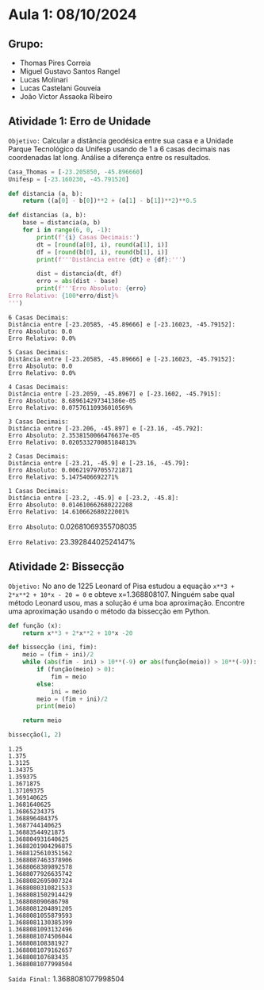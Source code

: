 # Aula 1: 08/10/2024
## Grupo:
- Thomas Pires Correia
- Miguel Gustavo Santos Rangel
- Lucas Molinari
- Lucas Castelani Gouveia
- João Victor Assaoka Ribeiro 

## Atividade 1: Erro de Unidade

`Objetivo:` Calcular a distância geodésica entre sua casa e a Unidade Parque Tecnológico da Unifesp usando de 1 a 6 casas decimais nas coordenadas lat long. Análise a diferença entre os resultados.

~~~python
Casa_Thomas = [-23.205850, -45.896660]
Unifesp = [-23.160230, -45.791520]

def distancia (a, b):
    return ((a[0] - b[0])**2 + (a[1] - b[1])**2)**0.5

def distancias (a, b):
    base = distancia(a, b)
    for i in range(6, 0, -1):
        print(f'{i} Casas Decimais:')
        dt = [round(a[0], i), round(a[1], i)]
        df = [round(b[0], i), round(b[1], i)]
        print(f'''Distância entre {dt} e {df}:''')

        dist = distancia(dt, df)
        erro = abs(dist - base)
        print(f'''Erro Absoluto: {erro}
Erro Relativo: {100*erro/dist}%
''')
~~~

~~~
6 Casas Decimais:
Distância entre [-23.20585, -45.89666] e [-23.16023, -45.79152]:
Erro Absoluto: 0.0
Erro Relativo: 0.0%

5 Casas Decimais:
Distância entre [-23.20585, -45.89666] e [-23.16023, -45.79152]:
Erro Absoluto: 0.0
Erro Relativo: 0.0%

4 Casas Decimais:
Distância entre [-23.2059, -45.8967] e [-23.1602, -45.7915]:
Erro Absoluto: 8.689614297341386e-05
Erro Relativo: 0.07576110936010569%

3 Casas Decimais:
Distância entre [-23.206, -45.897] e [-23.16, -45.792]:
Erro Absoluto: 2.3538150066476637e-05
Erro Relativo: 0.020533270085184813%

2 Casas Decimais:
Distância entre [-23.21, -45.9] e [-23.16, -45.79]:
Erro Absoluto: 0.006219797055721871
Erro Relativo: 5.1475406692271%

1 Casas Decimais:
Distância entre [-23.2, -45.9] e [-23.2, -45.8]:
Erro Absoluto: 0.014610662680222208
Erro Relativo: 14.610662680222001%
~~~

`Erro Absoluto:` 0.02681069355708035

`Erro Relativo:` 23.39284402524147%

## Atividade 2: Bissecção

`Objetivo:` No ano de 1225 Leonard of Pisa estudou a equação `x**3 + 2*x**2 + 10*x - 20 = 0` e obteve x=1.368808107. Ninguém sabe qual método Leonard usou, mas a solução é uma boa aproximação. Encontre uma aproximação usando o método da bissecção em Python.

~~~python
def função (x):
    return x**3 + 2*x**2 + 10*x -20

def bissecção (ini, fim):
    meio = (fim + ini)/2
    while (abs(fim - ini) > 10**(-9) or abs(função(meio)) > 10**(-9)):
        if (função(meio) > 0):
            fim = meio
        else:
            ini = meio
        meio = (fim + ini)/2
        print(meio)

    return meio    

bissecção(1, 2)
~~~

~~~
1.25
1.375
1.3125
1.34375
1.359375
1.3671875
1.37109375
1.369140625
1.3681640625
1.36865234375
1.368896484375
1.3687744140625
1.36883544921875
1.368804931640625
1.3688201904296875
1.3688125610351562
1.3688087463378906
1.3688068389892578
1.3688077926635742
1.3688082695007324
1.3688080310821533
1.3688081502914429
1.368808090686798
1.3688081204891205
1.3688081055879593
1.3688081130385399
1.3688081093132496
1.3688081074506044
1.368808108381927
1.3688081079162657
1.368808107683435
1.3688081077998504
~~~

`Saída Final:` 1.3688081077998504
